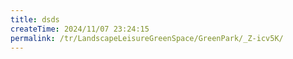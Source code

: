 ```yaml
---
title: dsds
createTime: 2024/11/07 23:24:15
permalink: /tr/LandscapeLeisureGreenSpace/GreenPark/_Z-icv5K/
---
```

